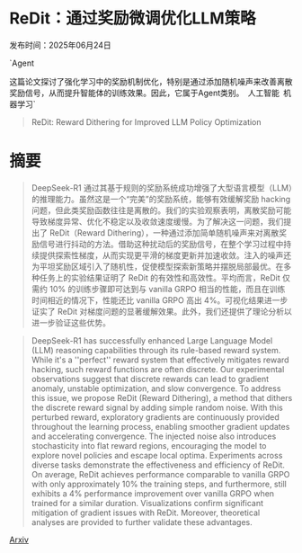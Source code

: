 # ReDit：通过奖励微调优化LLM策略

发布时间：2025年06月24日

`Agent

这篇论文探讨了强化学习中的奖励机制优化，特别是通过添加随机噪声来改善离散奖励信号，从而提升智能体的训练效果。因此，它属于Agent类别。` `人工智能` `机器学习`

> ReDit: Reward Dithering for Improved LLM Policy Optimization

# 摘要

> DeepSeek-R1 通过其基于规则的奖励系统成功增强了大型语言模型（LLM）的推理能力。虽然这是一个“完美”的奖励系统，能够有效缓解奖励 hacking 问题，但此类奖励函数往往是离散的。我们的实验观察表明，离散奖励可能导致梯度异常、优化不稳定以及收敛速度缓慢。为了解决这一问题，我们提出了 ReDit（Reward Dithering），一种通过添加简单随机噪声来对离散奖励信号进行抖动的方法。借助这种扰动后的奖励信号，在整个学习过程中持续提供探索性梯度，从而实现更平滑的梯度更新并加速收敛。注入的噪声还为平坦奖励区域引入了随机性，促使模型探索新策略并摆脱局部最优。在多种任务上的实验结果证明了 ReDit 的有效性和高效性。平均而言，ReDit 仅需约 10% 的训练步骤即可达到与 vanilla GRPO 相当的性能，而且在训练时间相近的情况下，性能还比 vanilla GRPO 高出 4%。可视化结果进一步证实了 ReDit 对梯度问题的显著缓解效果。此外，我们还提供了理论分析以进一步验证这些优势。

> DeepSeek-R1 has successfully enhanced Large Language Model (LLM) reasoning capabilities through its rule-based reward system. While it's a ''perfect'' reward system that effectively mitigates reward hacking, such reward functions are often discrete. Our experimental observations suggest that discrete rewards can lead to gradient anomaly, unstable optimization, and slow convergence. To address this issue, we propose ReDit (Reward Dithering), a method that dithers the discrete reward signal by adding simple random noise. With this perturbed reward, exploratory gradients are continuously provided throughout the learning process, enabling smoother gradient updates and accelerating convergence. The injected noise also introduces stochasticity into flat reward regions, encouraging the model to explore novel policies and escape local optima. Experiments across diverse tasks demonstrate the effectiveness and efficiency of ReDit. On average, ReDit achieves performance comparable to vanilla GRPO with only approximately 10% the training steps, and furthermore, still exhibits a 4% performance improvement over vanilla GRPO when trained for a similar duration. Visualizations confirm significant mitigation of gradient issues with ReDit. Moreover, theoretical analyses are provided to further validate these advantages.

[Arxiv](https://arxiv.org/abs/2506.18631)